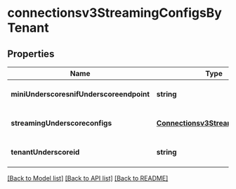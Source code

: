 # connectionsv3StreamingConfigsByTenant

## Properties
Name | Type | Description | Notes
------------ | ------------- | ------------- | -------------
**miniUnderscoresnifUnderscoreendpoint** | **string** |  | [optional] [default to null]
**streamingUnderscoreconfigs** | [**Connectionsv3StreamingConfigs**](Connectionsv3StreamingConfigs.md) |  | [optional] [default to null]
**tenantUnderscoreid** | **string** |  | [optional] [default to null]

[[Back to Model list]](../README.md#documentation-for-models) [[Back to API list]](../README.md#documentation-for-api-endpoints) [[Back to README]](../README.md)


